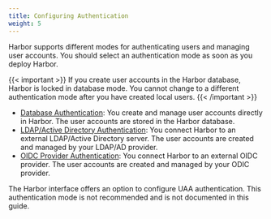 ```yaml
---
title: Configuring Authentication
weight: 5
---
```


Harbor supports different modes for authenticating users and managing user accounts. You should select an authentication mode as soon as you deploy Harbor.

{{< important >}}
If you create user accounts in the Harbor database, Harbor is locked in database mode. You cannot change to a different authentication mode after you have created local users.
{{< /important >}}

- [Database Authentication](db-auth.md): You create and manage user accounts directly in Harbor. The user accounts are stored in the Harbor database.
- [LDAP/Active Directory Authentication](ldap-auth.md): You connect Harbor to an external LDAP/Active Directory server. The user accounts are created and managed by your LDAP/AD provider.
- [OIDC Provider Authentication](oidc-auth.md): You connect Harbor to an external OIDC provider. The user accounts are created and managed by your ODIC provider.

The Harbor interface offers an option to configure UAA authentication. This authentication mode is not recommended and is not documented in this guide.
